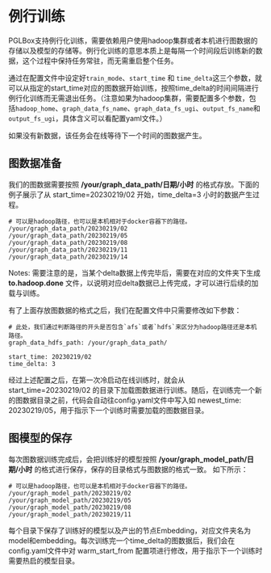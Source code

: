 # 例行训练

PGLBox支持例行化训练，需要依赖用户使用hadoop集群或者本机进行图数据的存储以及模型的存储等。例行化训练的意思本质上是每隔一个时间段后训练新的数据，这个过程中保持任务常驻，而无需重启整个任务。

通过在配置文件中设定好`train_mode`、`start_time` 和 `time_delta`这三个参数，就可以从指定的start_time对应的图数据开始训练，按照time_delta的时间间隔进行例行化训练而无需退出任务。（注意如果为hadoop集群，需要配置多个参数，包括`hadoop_home`、`graph_data_fs_name`、`graph_data_fs_ugi`、`output_fs_name`和`output_fs_ugi`，具体含义可以看配置yaml文件。）

如果没有新数据，该任务会在线等待下一个时间的图数据产生。

## 图数据准备

我们的图数据需要按照 **/your/graph_data_path/日期/小时** 的格式存放。下面的例子展示了从 start_time=20230219/02 开始，time_delta=3 小时的数据产生过程。

``` shell
# 可以是hadoop路径，也可以是本机相对于docker容器下的路径。
/your/graph_data_path/20230219/02
/your/graph_data_path/20230219/05
/your/graph_data_path/20230219/08
/your/graph_data_path/20230219/11
/your/graph_data_path/20230219/14
```

Notes: 需要注意的是，当某个delta数据上传完毕后，需要在对应的文件夹下生成 **to.hadoop.done** 文件，以说明对应delta数据已上传完成，才可以进行后续的加载与训练。

有了上面存放图数据的格式之后，我们在配置文件中只需要修改如下参数：
``` shell
# 此处，我们通过判断路径的开头是否包含`afs`或者`hdfs`来区分为hadoop路径还是本机路径。
graph_data_hdfs_path: /your/graph_data_path/

start_time: 20230219/02
time_delta: 3
```

经过上述配置之后，在第一次冷启动在线训练时，就会从 start_time=20230219/02 的目录下加载图数据进行训练。随后，在训练完一个新的图数据目录之前，代码会自动往config.yaml文件中写入如 newest_time: 20230219/05，用于指示下一个训练时需要加载的图数据目录。

## 图模型的保存

每次图数据训练完成后，会把训练好的模型按照 **/your/graph_model_path/日期/小时** 的格式进行保存，保存的目录格式与图数据的格式一致。 如下所示：
``` shell
# 可以是hadoop路径，也可以是本机相对于docker容器下的路径。
/your/graph_model_path/20230219/02
/your/graph_model_path/20230219/05
/your/graph_model_path/20230219/08
/your/graph_model_path/20230219/11
```

每个目录下保存了训练好的模型以及产出的节点Embedding，对应文件夹名为model和embedding。每次训练完一个time_delta的图数据后，我们会在config.yaml文件中对 warm_start_from 配置项进行修改，用于指示下一个训练时需要热启的模型目录。

